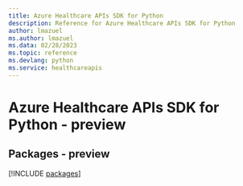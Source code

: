 ```yaml
---
title: Azure Healthcare APIs SDK for Python
description: Reference for Azure Healthcare APIs SDK for Python
author: lmazuel
ms.author: lmazuel
ms.data: 02/28/2023
ms.topic: reference
ms.devlang: python
ms.service: healthcareapis
---
```

# Azure Healthcare APIs SDK for Python - preview
## Packages - preview
[!INCLUDE [packages](healthcare-apis-index.md)]